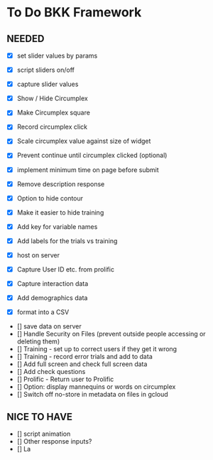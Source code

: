 # To Do BKK Framework


## NEEDED
- [x] set slider values by params
- [x] script sliders on/off
- [x] capture slider values
- [X] Show / Hide Circumplex
- [x] Make Circumplex square
- [x] Record circumplex click
- [x] Scale circumplex value against size of widget
- [x] Prevent continue until circumplex clicked (optional)
- [x] implement minimum time on page before submit
- [x] Remove description response
- [x] Option to hide contour
- [x] Make it easier to hide training
- [x] Add key for variable names
- [x] Add labels for the trials vs training
- [x] host on server
- [x] Capture User ID etc. from prolific
- [x] Capture interaction data

- [x] Add demographics data
- [x] format into a CSV
- [] save data on server
- [] Handle Security on Files (prevent outside people accessing or deleting them)
- [] Training - set up to correct users if they get it wrong
- [] Training - record error trials and add to data
- [] Add full screen and check full screen data
- [] Add check questions
- [] Prolific - Return user to Prolific
- [] Option: display mannequins or words on circumplex
- [] Switch off no-store in metadata on files in gcloud



## NICE TO HAVE
- [] script animation
- [] Other response inputs? 
- [] La